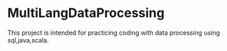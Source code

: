 # MultiLangDataProcessing
This project is intended for practicing coding with data processing using sql,java,scala.
